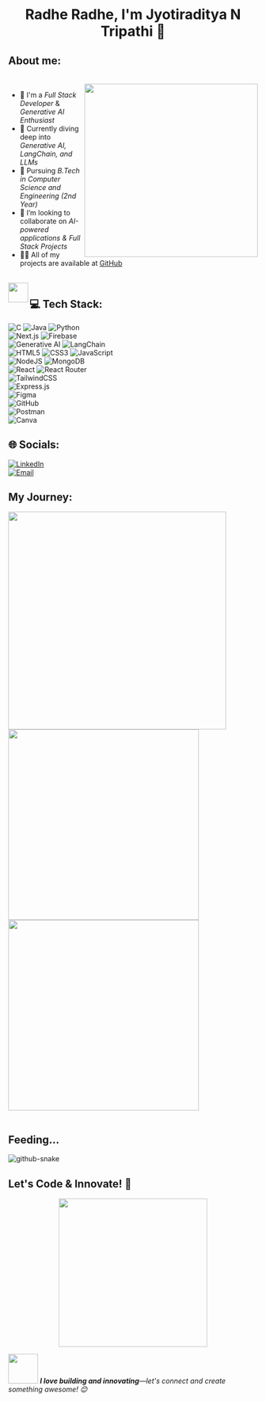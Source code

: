<h1 align="center">Radhe Radhe, I'm Jyotiraditya N Tripathi 👋</h1>


## About me:
</br>
<img align="right" src="https://user-images.githubusercontent.com/74038190/225813708-98b745f2-7d22-48cf-9150-083f1b00d6c9.gif" width="350">

- 🔭 I'm a *Full Stack Developer* & *Generative AI Enthusiast*  
- 🌱 Currently diving deep into *Generative AI, LangChain, and LLMs*  
- 🌱 Pursuing *B.Tech in Computer Science and Engineering (2nd Year)*  
- 👯 I’m looking to collaborate on *AI-powered applications & Full Stack Projects*  
- 👨‍💻 All of my projects are available at [GitHub](https://github.com/jnt48)  
</br>

<img align="left" src="https://user-images.githubusercontent.com/74038190/212284087-bbe7e430-757e-4901-90bf-4cd2ce3e1852.gif" width="40">

## 💻 Tech Stack:

![C](https://img.shields.io/badge/c-%2300599C.svg?style=for-the-badge&logo=c&logoColor=white) 
![Java](https://img.shields.io/badge/java-%23F7DF1E.svg?style=for-the-badge&logo=java&logoColor=white) 
![Python](https://img.shields.io/badge/python-3776AB.svg?style=for-the-badge&logo=python&logoColor=white)  
![Next.js](https://img.shields.io/badge/Next.js-000000?style=for-the-badge&logo=next.js&logoColor=white)
![Firebase](https://img.shields.io/badge/firebase-ffca28?style=for-the-badge&logo=firebase&logoColor=black)  
![Generative AI](https://img.shields.io/badge/Generative_AI-%23FF6C37?style=for-the-badge&logo=OpenAI&logoColor=white)
![LangChain](https://img.shields.io/badge/LangChain-%2300C4CC.svg?style=for-the-badge&logo=LangChain&logoColor=white)  
![HTML5](https://img.shields.io/badge/html5-%23E34F26.svg?style=for-the-badge&logo=html5&logoColor=white) 
![CSS3](https://img.shields.io/badge/css3-%231572B6.svg?style=for-the-badge&logo=css3&logoColor=white)
![JavaScript](https://img.shields.io/badge/javascript-%23323330.svg?style=for-the-badge&logo=javascript&logoColor=%23F7DF1E)  
![NodeJS](https://img.shields.io/badge/node.js-6DA55F?style=for-the-badge&logo=node.js&logoColor=white) 
![MongoDB](https://img.shields.io/badge/MongoDB-%234ea94b.svg?style=for-the-badge&logo=mongodb&logoColor=white)  
![React](https://img.shields.io/badge/react-%2320232a.svg?style=for-the-badge&logo=react&logoColor=%2361DAFB) 
![React Router](https://img.shields.io/badge/React_Router-%2320232a.svg?style=for-the-badge&logo=react-router&logoColor=white)  
![TailwindCSS](https://img.shields.io/badge/tailwindcss-%2338B2AC.svg?style=for-the-badge&logo=tailwind-css&logoColor=white)  
![Express.js](https://img.shields.io/badge/express.js-%23404d59.svg?style=for-the-badge&logo=express&logoColor=%2361DAFB)  
![Figma](https://img.shields.io/badge/figma-%23F24E1E.svg?style=for-the-badge&logo=figma&logoColor=white)  
![GitHub](https://img.shields.io/badge/github-%23121011.svg?style=for-the-badge&logo=github&logoColor=white)  
![Postman](https://img.shields.io/badge/Postman-FF6C37?style=for-the-badge&logo=postman&logoColor=white)  
![Canva](https://img.shields.io/badge/Canva-%2300C4CC.svg?style=for-the-badge&logo=Canva&logoColor=white)
</br>

## 🌐 Socials:
[![LinkedIn](https://img.shields.io/badge/LinkedIn-%230077B5.svg?logo=linkedin&logoColor=white&style=for-the-badge)](https://www.linkedin.com/in/jyotiraditya-neeraj-tripathi-3830032a9)  
[![Email](https://img.shields.io/badge/Email-D14836?logo=gmail&logoColor=white&style=for-the-badge)](mailto:tripathijn@rknec.edu)

## My Journey:
<div>
  <img width="440px" src="https://github-readme-stats.vercel.app/api?username=jnt48&show_icons=true&theme=tokyonight" />
  <img width="385px" src="https://github-readme-stats.vercel.app/api/top-langs/?username=jnt48&layout=compact&theme=tokyonight" />
  <img width="385px" src="https://github-readme-streak-stats.herokuapp.com/?user=jnt48&theme=tokyonight" />
</div>

</br>

## Feeding...
<picture>
  <source media="(prefers-color-scheme: dark)" srcset="https://raw.githubusercontent.com/jnt48/jnt48/output/github-snake-dark.svg" />
  <source media="(prefers-color-scheme: light)" srcset="https://raw.githubusercontent.com/jnt48/jnt48/output/github-snake.svg" />
  <img alt="github-snake" src="https://raw.githubusercontent.com/jnt48/jnt48/output/github-snake.svg" />
</picture>

</br>

## Let's Code & Innovate! 🚀

<p align="center">
  <img src="https://user-images.githubusercontent.com/74038190/216644497-1951db19-8f3d-4e44-ac08-8e9d7e0d94a7.gif" width="300">
</p>

<img src="https://media.giphy.com/media/LnQjpWaON8nhr21vNW/giphy.gif" width="60"> <em><b>I love building and innovating</b>—let's connect and create something awesome! 😊</em>
